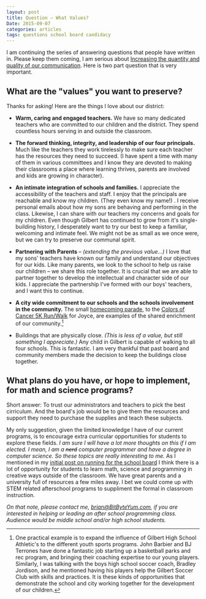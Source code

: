 ```yaml
---
layout: post
title: Question – What Values?
Date: 2015-09-07
categories: articles
tags: questions school board candidacy
---
```


<style type="text/css">
  #post h2 {
    text-align: left;
    text-transform: none;
    border-bottom:2px solid #666;
    border-top:2px solid #666;
    padding: 1rem;
  }
</style>

I am continuing the series of answering questions that people have written in. Please keep them coming, I am serious about [Increasing the quantity and quality of our communication](/projects/gilbert-school-board/). Here is two part question that is very important.

## What are the "values" you want to preserve?

Thanks for asking! Here are the things I love about our district:

* **Warm, caring and engaged teachers.** We have so many dedicated teachers who are committed to our children and the district. They spend countless hours serving in and outside the classroom.

* **The forward thinking, integrity, and leadership of our four principals.** Much like the teachers they work tirelessly to make sure each teacher has the resources they need to succeed. (I have spent a time with many of them in various committees and I know they are devoted to making their classrooms a place where learning thrives, parents are involved and kids are growing in character).

* **An intimate integration of schools and families.** I appreciate the accessibility of the teachers and staff. I enjoy that the principals are reachable and know my children. (They even know my name!) . I receive personal emails about how my sons are behaving and performing in the class. Likewise, I can share with our teachers my concerns and goals for my children. Even though Gilbert has continued to grow from it's single-building history, I desperately want to try our best to keep a familiar, welcoming and intimate feel. We might not be as small as we once were, but we can try to preserve our communal spirit.

* **Partnering with Parents** – _(extending the previous value...)_ I love that my sons' teachers have known our family and understand our objectives for our kids. Like many parents, we look to the school to help us raise our children – we share this role together. It is crucial that we are able to partner together to develop the intellectual and character side of our kids. I appreciate the partnership I've formed with our boys' teachers, and I want this to continue.

* **A city wide commitment to our schools and the schools involvement in the community.** The small [homecoming parade](http://hoisc.org/news-and-updates/2014/9/25/gilbert-homecoming-parade-tonight), to the [Colors of Cancer 5K Run/Walk](http://amesrunners.org/ames-runnin-stuff-sep-19th-sep-26th-from-waldo/) for Joyce, are examples of the shared enrichment of our community.[^soccer-example]

* Buildings that are physically close. _(This is less of a value, but still something I appreciate.)_ Any child in Gilbert is capable of walking to all four schools. This is fantastic. I am very thankful that past board and community members made the decision to keep the buildings close together.

## What plans do you have, or hope to implement, for math and science programs?

Short answer: To trust our administrators and teachers to pick the best cirriculum. And the board's job would be to give them the resources and support they need to purchase the supplies and teach these subjects.

My only suggestion, given the limited knowledge I have of our current programs, is to encourage extra curricular opportunities for students to explore these fields. _I am sure I will have a lot more thoughts on this if I am elected. I mean, I am a <s>nerd</s> computer programmer and have a degree in computer science. So these topics are really interesting to me._  As I mentioned in my [initial post on running for the school board](/projects/gilbert-school-board) I think there is a lot of opportunity for students to learn math, science and programming in creative ways outside of the classroom. We have great parents and a university full of resources a few miles away. I bet we could come up with STEM related afterschool programs to suppliment the formal in classroom instruction.

_On that note, please contact me, [brian@BitByteYum.com](mailto:brian@bitbyteyum.com), if you are interested in helping or leading an after school programming class. Audience would be middle school and/or high school students._


[^soccer-example]: One practical example is to expand the influence of Gilbert High School Athletic's to the different youth sports programs. John Barbier and BJ Terrones have done a fantastic job starting up a basketball parks and rec program, and bringing their coaching expertise to our young players. Similarly, I was talking with the boys high school soccer coach, Bradley Jordison, and he mentioned having his players help the Gilbert Soccer Club with skills and practices. It is these kinds of opportunities that demonstrate the school and city working together for the development of our children.